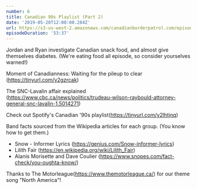 ```yaml
---
number: 6
title: Canadian 90s Playlist (Part 2)
date: '2019-05-20T12:00:00.284Z'
url: https://s3-us-west-2.amazonaws.com/canadianborderpatrol.com/episodes/Canadian+Border+Patrol+06+-+Canadian+90s+Playlist+Part+3.mp3
episodeDuration: '53:37'
---
```


Jordan and Ryan investigate Canadian snack food, and almost give themselves diabetes. (We're eating food all episode, so consider yourselves warned!)
<!-- end -->

Moment of Canadianness: Waiting for the pileup to clear (https://tinyurl.com/y2gzrcak)

The SNC-Lavalin affair explained (https://www.cbc.ca/news/politics/trudeau-wilson-raybould-attorney-general-snc-lavalin-1.5014271)

Check out Spotify's Canadian '90s playlist(https://tinyurl.com/y2lhtjnq)

Band facts sourced from the Wikipedia articles for each group. (You know how to get them.)
* Snow - Informer Lyrics (https://genius.com/Snow-informer-lyrics)
* Lilith Fair (https://en.wikipedia.org/wiki/Lilith_Fair)
* Alanis Morisette and Dave Coulier (https://www.snopes.com/fact-check/you-oughta-know/)

Thanks to The Motorleague(https://www.themotorleague.ca/) for our theme song "North America"!
